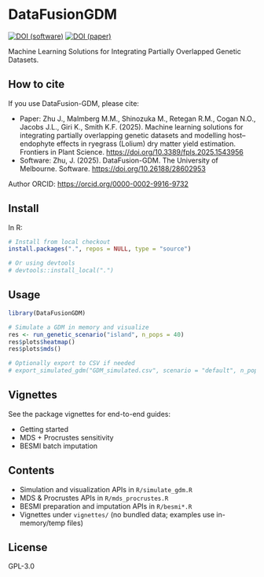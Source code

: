 # DataFusionGDM  
[![DOI (software)](https://img.shields.io/badge/DOI-10.26188/28602953-blue)](https://doi.org/10.26188/28602953)
[![DOI (paper)](https://img.shields.io/badge/DOI-10.3389%2Ffpls.2025.1543956-blue)](https://doi.org/10.3389/fpls.2025.1543956)

Machine Learning Solutions for Integrating Partially Overlapped Genetic Datasets.

## How to cite

If you use DataFusion-GDM, please cite:

- Paper: Zhu J., Malmberg M.M., Shinozuka M., Retegan R.M., Cogan N.O., Jacobs J.L., Giri K., Smith K.F. (2025). Machine learning solutions for integrating partially overlapping genetic datasets and modelling host–endophyte effects in ryegrass (Lolium) dry matter yield estimation. Frontiers in Plant Science. https://doi.org/10.3389/fpls.2025.1543956
- Software: Zhu, J. (2025). DataFusion-GDM. The University of Melbourne. Software. https://doi.org/10.26188/28602953

Author ORCID: https://orcid.org/0000-0002-9916-9732

## Install

In R:

```r
# Install from local checkout
install.packages(".", repos = NULL, type = "source")

# Or using devtools
# devtools::install_local(".")
```

## Usage

```r
library(DataFusionGDM)

# Simulate a GDM in memory and visualize
res <- run_genetic_scenario("island", n_pops = 40)
res$plots$heatmap()
res$plots$mds()

# Optionally export to CSV if needed
# export_simulated_gdm("GDM_simulated.csv", scenario = "default", n_pops = 40)
```

## Vignettes

See the package vignettes for end-to-end guides:
- Getting started
- MDS + Procrustes sensitivity
- BESMI batch imputation

## Contents

- Simulation and visualization APIs in `R/simulate_gdm.R`
- MDS & Procrustes APIs in `R/mds_procrustes.R`
- BESMI preparation and imputation APIs in `R/besmi*.R`
 - Vignettes under `vignettes/` (no bundled data; examples use in-memory/temp files)

## License

GPL-3.0
